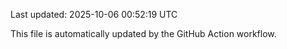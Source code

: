 Last updated: 2025-10-06 00:52:19 UTC

This file is automatically updated by the GitHub Action workflow.

